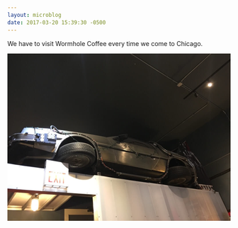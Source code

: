 ```yaml
---
layout: microblog
date: 2017-03-20 15:39:30 -0500
---
```


We have to visit Wormhole Coffee every time we come to Chicago. 

![](/assets/img/Delorean.jpg)